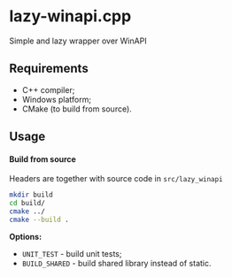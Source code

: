 lazy-winapi.cpp
=============

Simple and lazy wrapper over WinAPI

Requirements
------------

* C++ compiler;
* Windows platform;
* CMake (to build from source).

Usage
-----

#### Build from source

Headers are together with source code in `src/lazy_winapi`

```bash
mkdir build
cd build/
cmake ../
cmake --build .
```

**Options:**

* `UNIT_TEST` - build unit tests;
* `BUILD_SHARED` - build shared library instead of static.

